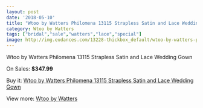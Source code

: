 ```yaml
---
layout: post
date: '2018-05-10'
title: "Wtoo by Watters Philomena 13115 Strapless Satin and Lace Wedding Gown"
category: Wtoo by Watters
tags: ["bridal","sale","watters","lace","special"]
image: http://img.eudances.com/13228-thickbox_default/wtoo-by-watters-philomena-13115-strapless-satin-and-lace-wedding-gown.jpg
---
```

Wtoo by Watters Philomena 13115 Strapless Satin and Lace Wedding Gown

On Sales: **$347.99**
<a href="https://www.eudances.com/en/wtoo-by-watters/4003-wtoo-by-watters-philomena-13115-strapless-satin-and-lace-wedding-gown.html"><amp-img layout="responsive" width="600" height="600" src="//img.eudances.com/13228-thickbox_default/wtoo-by-watters-philomena-13115-strapless-satin-and-lace-wedding-gown.jpg" alt="Wtoo by Watters Philomena 13115 Strapless Satin and Lace Wedding Gown 0" /></a>
<a href="https://www.eudances.com/en/wtoo-by-watters/4003-wtoo-by-watters-philomena-13115-strapless-satin-and-lace-wedding-gown.html"><amp-img layout="responsive" width="600" height="600" src="//img.eudances.com/13231-thickbox_default/wtoo-by-watters-philomena-13115-strapless-satin-and-lace-wedding-gown.jpg" alt="Wtoo by Watters Philomena 13115 Strapless Satin and Lace Wedding Gown 1" /></a>
<a href="https://www.eudances.com/en/wtoo-by-watters/4003-wtoo-by-watters-philomena-13115-strapless-satin-and-lace-wedding-gown.html"><amp-img layout="responsive" width="600" height="600" src="//img.eudances.com/13230-thickbox_default/wtoo-by-watters-philomena-13115-strapless-satin-and-lace-wedding-gown.jpg" alt="Wtoo by Watters Philomena 13115 Strapless Satin and Lace Wedding Gown 2" /></a>
<a href="https://www.eudances.com/en/wtoo-by-watters/4003-wtoo-by-watters-philomena-13115-strapless-satin-and-lace-wedding-gown.html"><amp-img layout="responsive" width="600" height="600" src="//img.eudances.com/13229-thickbox_default/wtoo-by-watters-philomena-13115-strapless-satin-and-lace-wedding-gown.jpg" alt="Wtoo by Watters Philomena 13115 Strapless Satin and Lace Wedding Gown 3" /></a>

Buy it: [Wtoo by Watters Philomena 13115 Strapless Satin and Lace Wedding Gown](https://www.eudances.com/en/wtoo-by-watters/4003-wtoo-by-watters-philomena-13115-strapless-satin-and-lace-wedding-gown.html "Wtoo by Watters Philomena 13115 Strapless Satin and Lace Wedding Gown")

View more: [Wtoo by Watters](https://www.eudances.com/en/49-wtoo-by-watters "Wtoo by Watters")
